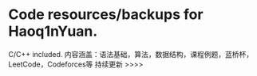 # Code resources/backups for Haoq1nYuan.
C/C++ included.
内容涵盖：语法基础，算法，数据结构，课程例题，蓝桥杯，LeetCode，Codeforces等
持续更新 >>>>
